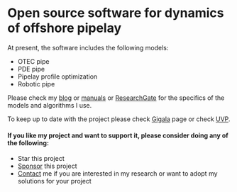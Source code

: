 # Open source software for dynamics of offshore pipelay

At present, the software includes the following models:
* OTEC pipe 
* PDE pipe 
* Pipelay profile optimization
* Robotic pipe 

Please check my [blog](https://gigatskhondia.medium.com/) or [manuals](https://gigatskhondia.github.io/gigala/) or [ResearchGate](https://www.researchgate.net/profile/Giorgi-Tskhondia) for the specifics of the models and algorithms I use. 

To keep up to date with the project please check [Gigala](https://gigala.io/) page or check [UVP](https://github.com/gigatskhondia/ocean_intella/blob/main/docs/pdfs/Gigala_5.8.pdf). 

#### If you like my project and want to support it, please consider doing any of the following: ####
* Star this project
* [Sponsor](https://www.paypal.me/gigatskhondia) this project 
* [Contact](https://gigala.io/) me if you are interested in my research or want to adopt my solutions for your project
